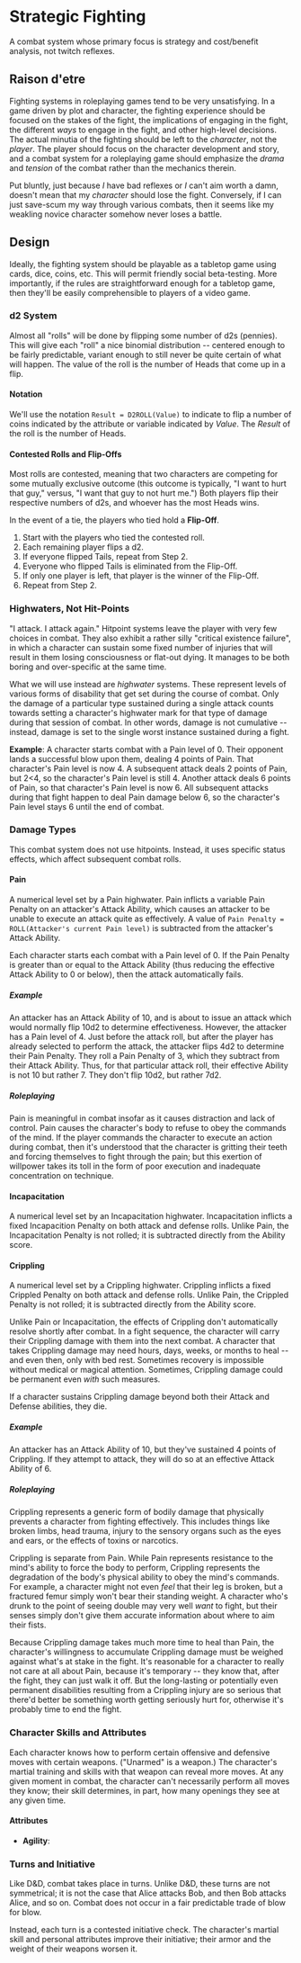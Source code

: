 # Strategic Fighting
A combat system whose primary focus is strategy and cost/benefit analysis, not twitch reflexes.

## Raison d'etre
Fighting systems in roleplaying games tend to be very unsatisfying. In a game driven by plot and character, the fighting experience should be focused on the stakes of the fight, the implications of engaging in the fight, the different *ways* to engage in the fight, and other high-level decisions. The actual minutia of the fighting should be left to the *character*, not the *player*. The player should focus on the character development and story, and a combat system for a roleplaying game should emphasize the *drama* and *tension* of the combat rather than the mechanics therein.

Put bluntly, just because *I* have bad reflexes or *I* can't aim worth a damn, doesn't mean that my *character* should lose the fight. Conversely, if I can just save-scum my way through various combats, then it seems like my weakling novice character somehow never loses a battle.

## Design

Ideally, the fighting system should be playable as a tabletop game using cards, dice, coins, etc. This will permit friendly social beta-testing. More importantly, if the rules are straightforward enough for a tabletop game, then they'll be easily comprehensible to players of a video game.

### d2 System

Almost all "rolls" will be done by flipping some number of d2s (pennies). This will give each "roll" a nice binomial distribution -- centered enough to be fairly predictable, variant enough to still never be quite certain of what will happen. The value of the roll is the number of Heads that come up in a flip.

#### Notation

We'll use the notation ```Result = D2ROLL(Value)``` to indicate to flip a number of coins indicated by the attribute or variable indicated by *Value*. The *Result* of the roll is the number of Heads.

#### Contested Rolls and Flip-Offs

Most rolls are contested, meaning that two characters are competing for some mutually exclusive outcome (this outcome is typically, "I want to hurt that guy," versus, "I want that guy to not hurt me.") Both players flip their respective numbers of d2s, and whoever has the most Heads wins.

In the event of a tie, the players who tied hold a **Flip-Off**.
1. Start with the players who tied the contested roll.
1. Each remaining player flips a d2.
1. If everyone flipped Tails, repeat from Step 2.
1. Everyone who flipped Tails is eliminated from the Flip-Off.
1. If only one player is left, that player is the winner of the Flip-Off.
1. Repeat from Step 2.

### Highwaters, Not Hit-Points

"I attack. I attack again." Hitpoint systems leave the player with very few choices in combat. They also exhibit a rather silly "critical existence failure", in which a character can sustain some fixed number of injuries that will result in them losing consciousness or flat-out dying. It manages to be both boring and over-specific at the same time.

What we will use instead are *highwater* systems. These represent levels of various forms of disability that get set during the course of combat. Only the damage of a particular type sustained during a single attack counts towards setting a character's highwater mark for that type of damage during that session of combat. In other words, damage is not cumulative -- instead, damage is set to the single worst instance sustained during a fight. 

**Example**: A character starts combat with a Pain level of 0. Their opponent lands a successful blow upon them, dealing 4 points of Pain. That character's Pain level is now 4. A subsequent attack deals 2 points of Pain, but 2<4, so the character's Pain level is still 4. Another attack deals 6 points of Pain, so that character's Pain level is now 6. All subsequent attacks during that fight happen to deal Pain damage below 6, so the character's Pain level stays 6 until the end of combat.


### Damage Types

This combat system does not use hitpoints. Instead, it uses specific status effects, which affect subsequent combat rolls.

#### Pain
A numerical level set by a Pain highwater. Pain inflicts a variable Pain Penalty on an attacker's Attack Ability, which causes an attacker to be unable to execute an attack quite as effectively. A value of ```Pain Penalty = ROLL(Attacker's current Pain level)``` is subtracted from the attacker's Attack Ability. 

Each character starts each combat with a Pain level of 0. If the Pain Penalty is greater than or equal to the Attack Ability (thus reducing the effective Attack Ability to 0 or below), then the attack automatically fails.

##### Example
An attacker has an Attack Ability of 10, and is about to issue an attack which would normally flip 10d2 to determine effectiveness. However, the attacker has a Pain level of 4. Just before the attack roll, but after the player has already selected to perform the attack, the attacker flips 4d2 to determine their Pain Penalty. They roll a Pain Penalty of 3, which they subtract from their Attack Ability. Thus, for that particular attack roll, their effective Ability is not 10 but rather 7. They don't flip 10d2, but rather 7d2.

##### Roleplaying
Pain is meaningful in combat insofar as it causes distraction and lack of control. Pain causes the character's body to refuse to obey the commands of the mind. If the player commands the character to execute an action during combat, then it's understood that the character is gritting their teeth and forcing themselves to fight through the pain; but this exertion of willpower takes its toll in the form of poor execution and inadequate concentration on technique.

#### Incapacitation
A numerical level set by an Incapacitation highwater. Incapacitation inflicts a fixed Incapacition Penalty on both attack and defense rolls. Unlike Pain, the Incapacitation Penalty is not rolled; it is subtracted directly from the Ability score.


#### Crippling
A numerical level set by a Crippling highwater. Crippling inflicts a fixed Crippled Penalty on both attack and defense rolls. Unlike Pain, the Crippled Penalty is not rolled; it is subtracted directly from the Ability score.

Unlike Pain or Incapacitation, the effects of Crippling don't automatically resolve shortly after combat. In a fight sequence, the character will carry their Crippling damage with them into the next combat. A character that takes Crippling damage may need hours, days, weeks, or months to heal -- and even then, only with bed rest. Sometimes recovery is impossible without medical or magical attention. Sometimes, Crippling damage could be permanent even *with* such measures. 

If a character sustains Crippling damage beyond both their Attack and Defense abilities, they die.


##### Example
An attacker has an Attack Ability of 10, but they've sustained 4 points of Crippling. If they attempt to attack, they will do so at an effective Attack Ability of 6.

##### Roleplaying
Crippling represents a generic form of bodily damage that physically prevents a character from fighting effectively. This includes things like broken limbs, head trauma, injury to the sensory organs such as the eyes and ears, or the effects of toxins or narcotics. 

Crippling is separate from Pain. While Pain represents resistance to the mind's ability to force the body to perform, Crippling represents the degradation of the body's physical ability to obey the mind's commands. For example, a character might not even *feel* that their leg is broken, but a fractured femur simply won't bear their standing weight. A character who's drunk to the point of seeing double may very well *want* to fight, but their senses simply don't give them accurate information about where to aim their fists.

Because Crippling damage takes much more time to heal than Pain, the character's willingness to accumulate Crippling damage must be weighed against what's at stake in the fight. It's reasonable for a character to really not care at all about Pain, because it's temporary -- they know that, after the fight, they can just walk it off. But the long-lasting or potentially even permanent disabilities resulting from a Crippling injury are so serious that there'd better be something worth getting seriously hurt for, otherwise it's probably time to end the fight.



### Character Skills and Attributes

Each character knows how to perform certain offensive and defensive moves with certain weapons. ("Unarmed" is a weapon.) The character's martial training and skills with that weapon can reveal more moves. At any given moment in combat, the character can't necessarily perform all moves they know; their skill determines, in part, how many openings they see at any given time.

#### Attributes

* **Agility**: 

### Turns and Initiative

Like D&D, combat takes place in turns. Unlike D&D, these turns are not symmetrical; it is not the case that Alice attacks Bob, and then Bob attacks Alice, and so on. Combat does not occur in a fair predictable trade of blow for blow.

Instead, each turn is a contested initiative check. The character's martial skill and personal attributes improve their initiative; their armor and the weight of their weapons worsen it.
